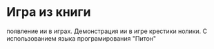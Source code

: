 # Игра из книги
появление ии в играх. 
Демонстрация ии в игре крестики нолики. С использованием языка програмирования "Питон"
